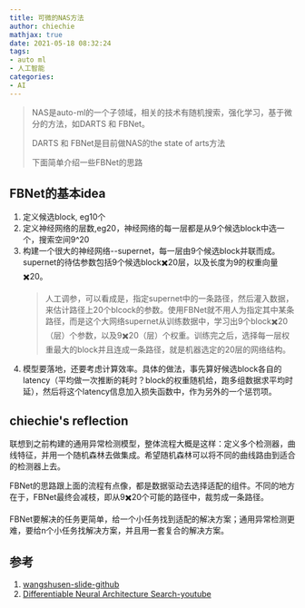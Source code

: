 ```yaml
---
title: 可微的NAS方法
author: chiechie
mathjax: true
date: 2021-05-18 08:32:24
tags:
- auto ml
- 人工智能
categories:
- AI
---
```


> NAS是auto-ml的一个子领域，相关的技术有随机搜索，强化学习，基于微分的方法，如DARTS 和 FBNet。
> 
> DARTS 和 FBNet是目前做NAS的the state of arts方法
>
> 下面简单介绍一些FBNet的思路



## FBNet的基本idea

1. 定义候选block, eg10个
2. 定义神经网络的层数,eg20，神经网络的每一层都是从9个候选block中选一个，搜索空间9^20
3. 构建一个很大的神经网络--supernet，每一层由9个候选block并联而成。supernet的待估参数包括9个候选block✖️20层，以及长度为9的权重向量✖️20。
	> 人工调参，可以看成是，指定supernet中的一条路径，然后灌入数据，来估计路径上20个blcock的参数。使用FBNet就不用人为指定其中某条路径，而是这个大网络supernet从训练数据中，学习出9个block✖️20（层）个参数，以及9✖️20（层）个权重。训练完之后，选择每一层权重最大的block并且连成一条路径，就是机器选定的20层的网络结构。
4. 模型要落地，还要考虑计算效率。具体的做法，事先算好候选block各自的latency（平均做一次推断的耗时？block的权重随机给，跑多组数据求平均时延），然后将这个latency信息加入损失函数中，作为另外的一个惩罚项。



## chiechie's reflection

联想到之前构建的通用异常检测模型，整体流程大概是这样：定义多个检测器，曲线特征，并用一个随机森林去做集成。希望随机森林可以将不同的曲线路由到适合的检测器上去。

FBNet的思路跟上面的流程有点像，都是数据驱动去选择适配的组件。不同的地方在于，FBNet最终会减枝，即从9✖️20个可能的路径中，裁剪成一条路径。

FBNet要解决的任务更简单，给一个小任务找到适配的解决方案；通用异常检测更难，要给n个小任务找解决方案，并且用一套复合的解决方案。


## 参考
1. [wangshusen-slide-github](https://github.com/wangshusen/DeepLearning)
2. [Differentiable Neural Architecture Search-youtube](https://www.youtube.com/watch?v=D9m9-CXw_HY)
